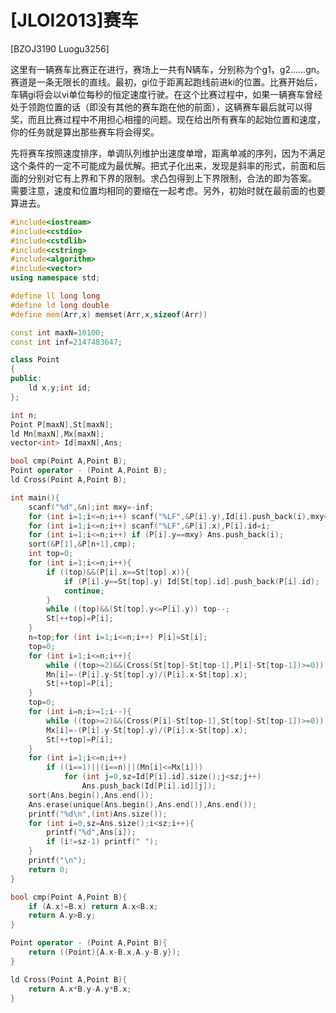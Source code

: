 # [JLOI2013]赛车
[BZOJ3190 Luogu3256]

这里有一辆赛车比赛正在进行，赛场上一共有N辆车，分别称为个g1，g2……gn。赛道是一条无限长的直线。最初，gi位于距离起跑线前进ki的位置。比赛开始后，车辆gi将会以vi单位每秒的恒定速度行驶。在这个比赛过程中，如果一辆赛车曾经处于领跑位置的话（即没有其他的赛车跑在他的前面），这辆赛车最后就可以得奖，而且比赛过程中不用担心相撞的问题。现在给出所有赛车的起始位置和速度，你的任务就是算出那些赛车将会得奖。

先将赛车按照速度排序，单调队列维护出速度单增，距离单减的序列，因为不满足这个条件的一定不可能成为最优解。把式子化出来，发现是斜率的形式，前面和后面的分别对它有上界和下界的限制。求凸包得到上下界限制，合法的即为答案。  
需要注意，速度和位置均相同的要缩在一起考虑。另外，初始时就在最前面的也要算进去。

```cpp
#include<iostream>
#include<cstdio>
#include<cstdlib>
#include<cstring>
#include<algorithm>
#include<vector>
using namespace std;

#define ll long long
#define ld long double
#define mem(Arr,x) memset(Arr,x,sizeof(Arr))

const int maxN=10100;
const int inf=2147483647;

class Point
{
public:
	ld x,y;int id;
};

int n;
Point P[maxN],St[maxN];
ld Mn[maxN],Mx[maxN];
vector<int> Id[maxN],Ans;

bool cmp(Point A,Point B);
Point operator - (Point A,Point B);
ld Cross(Point A,Point B);

int main(){
	scanf("%d",&n);int mxy=-inf;
	for (int i=1;i<=n;i++) scanf("%LF",&P[i].y),Id[i].push_back(i),mxy=max(mxy,(int)P[i].y);
	for (int i=1;i<=n;i++) scanf("%LF",&P[i].x),P[i].id=i;
	for (int i=1;i<=n;i++) if (P[i].y==mxy) Ans.push_back(i);
	sort(&P[1],&P[n+1],cmp);
	int top=0;
	for (int i=1;i<=n;i++){
		if ((top)&&(P[i].x==St[top].x)){
			if (P[i].y==St[top].y) Id[St[top].id].push_back(P[i].id);
			continue;
		}
		while ((top)&&(St[top].y<=P[i].y)) top--;
		St[++top]=P[i];
	}
	n=top;for (int i=1;i<=n;i++) P[i]=St[i];
	top=0;
	for (int i=1;i<=n;i++){
		while ((top>=2)&&(Cross(St[top]-St[top-1],P[i]-St[top-1])>=0)) top--;
		Mn[i]=-(P[i].y-St[top].y)/(P[i].x-St[top].x);
		St[++top]=P[i];
	}
	top=0;
	for (int i=n;i>=1;i--){
		while ((top>=2)&&(Cross(P[i]-St[top-1],St[top]-St[top-1])>=0)) top--;
		Mx[i]=-(P[i].y-St[top].y)/(P[i].x-St[top].x);
		St[++top]=P[i];
	}
	for (int i=1;i<=n;i++)
		if ((i==1)||(i==n)||(Mn[i]<=Mx[i]))
			for (int j=0,sz=Id[P[i].id].size();j<sz;j++)
				Ans.push_back(Id[P[i].id][j]);
	sort(Ans.begin(),Ans.end());
	Ans.erase(unique(Ans.begin(),Ans.end()),Ans.end());
	printf("%d\n",(int)Ans.size());
	for (int i=0,sz=Ans.size();i<sz;i++){
		printf("%d",Ans[i]);
		if (i!=sz-1) printf(" ");
	}
	printf("\n");
	return 0;
}

bool cmp(Point A,Point B){
	if (A.x!=B.x) return A.x<B.x;
	return A.y>B.y;
}

Point operator - (Point A,Point B){
	return ((Point){A.x-B.x,A.y-B.y});
}

ld Cross(Point A,Point B){
	return A.x*B.y-A.y*B.x;
}
```